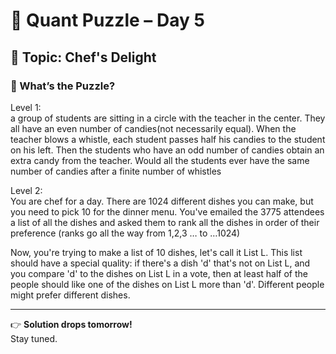 # 🧠 Quant Puzzle – Day 5

## 📌 Topic: Chef's Delight

### 🤔 What’s the Puzzle?

Level 1:  
a group of students are sitting in a circle with the teacher in the center. They all have an even number of candies(not necessarily equal). When the teacher blows a whistle, each student passes half his candies to the student on his left. Then the students who have an odd number of candies obtain an extra candy from the teacher. Would all the students ever have the same number of candies after a finite number of whistles

Level 2:  
You are chef for a day. There are 1024 different dishes you can make, but you need to pick 10 for the dinner menu. You've emailed the 3775 attendees a list of all the dishes and asked them to rank all the dishes in order of their preference (ranks go all the way from 1,2,3 … to …1024)

Now, you're trying to make a list of 10 dishes, let's call it List L. This list should have a special quality: if there's a dish 'd' that's not on List L, and you compare 'd' to the dishes on List L in a vote, then at least half of the people should like one of the dishes on List L more than 'd'. Different people might prefer different dishes.

---

👉 **Solution drops tomorrow!**  
Stay tuned.
